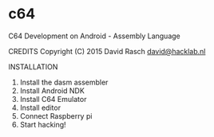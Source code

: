 # c64
C64 Development on Android - Assembly Language

CREDITS
Copyright (C) 2015 David Rasch <david@hacklab.nl>

INSTALLATION

1) Install the dasm assembler
2) Install Android NDK
3) Install C64 Emulator
4) Install editor
5) Connect Raspberry pi
6) Start hacking!
